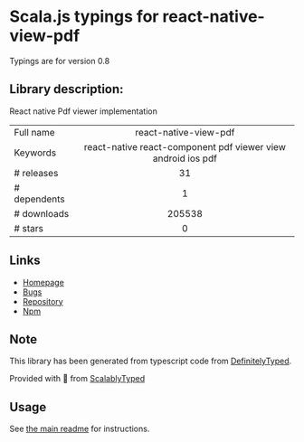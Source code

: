
# Scala.js typings for react-native-view-pdf

Typings are for version 0.8

## Library description:
React native Pdf viewer implementation

|                    |                 |
| ------------------ | :-------------: |
| Full name          | react-native-view-pdf |
| Keywords           | react-native react-component pdf viewer view android ios pdf |
| # releases         | 31 |
| # dependents       | 1 |
| # downloads        | 205538 |
| # stars            | 0 |

## Links
- [Homepage](https://github.com/rumax/react-native-PDFView#readme)
- [Bugs](https://github.com/rumax/react-native-PDFView/issues)
- [Repository](https://github.com/rumax/react-native-PDFView)
- [Npm](https://www.npmjs.com/package/react-native-view-pdf)
    


## Note
This library has been generated from typescript code from [DefinitelyTyped](https://definitelytyped.org).

Provided with :purple_heart: from [ScalablyTyped](https://github.com/oyvindberg/ScalablyTyped)

## Usage
See [the main readme](../../readme.md) for instructions.


